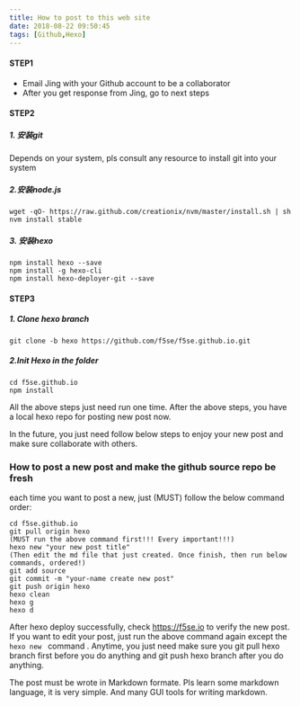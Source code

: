 ```yaml
---
title: How to post to this web site
date: 2018-08-22 09:50:45
tags: [Github,Hexo]
---
```

#### STEP1

- Email Jing with your Github account to be a collaborator
- After you get response from Jing, go to next steps

#### STEP2

##### 1. 安装git

Depends on your system, pls consult any resource to install git into your system

##### 2.安装node.js

```
wget -qO- https://raw.github.com/creationix/nvm/master/install.sh | sh
nvm install stable
```

##### 3. 安装hexo

```
npm install hexo --save
npm install -g hexo-cli
npm install hexo-deployer-git --save
```

#### STEP3

##### 1. Clone hexo branch

```
git clone -b hexo https://github.com/f5se/f5se.github.io.git
```

##### 2.Init Hexo in the folder

```
cd f5se.github.io
npm install
```

All the above steps just need run one time. After the above steps, you have a local hexo repo for posting new post now. 

In the future, you just need follow below steps to enjoy your new post and make sure collaborate with others.

### How to post a new post and make the github source repo be fresh

each time you want to post a new, just (MUST) follow the below command order:

```
cd f5se.github.io
git pull origin hexo
(MUST run the above command first!!! Every important!!!)
hexo new "your new post title"
(Then edit the md file that just created. Once finish, then run below commands, ordered!)
git add source
git commit -m "your-name create new post"
git push origin hexo
hexo clean
hexo g
hexo d
```

After hexo deploy successfully, check https://f5se.io to verify the new post. If you want to edit your post, just run the above command again except the ```hexo new ``` command . 
Anytime, you just need make sure you git pull hexo branch first before you do anything and git push hexo branch after you do anything.
<div class="tip">The post must be wrote in Markdown formate. Pls learn some markdown language, it is very simple. And many GUI tools for writing markdown.</div>
